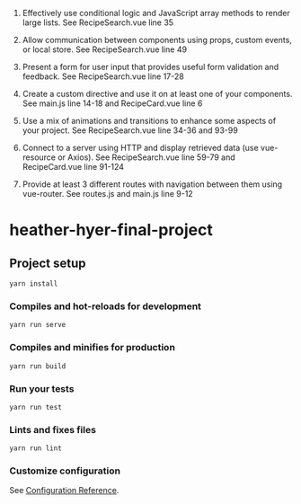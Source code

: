 1. Effectively use conditional logic and JavaScript array methods to render large lists.
See RecipeSearch.vue line 35

2. Allow communication between components using props, custom events, or local store.
See RecipeSearch.vue line 49

3. Present a form for user input that provides useful form validation and feedback.
See RecipeSearch.vue line 17-28

4. Create a custom directive and use it on at least one of your components.
See main.js line 14-18 and RecipeCard.vue line 6

5. Use a mix of animations and transitions to enhance some aspects of your project.
See RecipeSearch.vue line 34-36 and 93-99

6. Connect to a server using HTTP and display retrieved data (use vue-resource or Axios).
See RecipeSearch.vue line 59-79 and RecipeCard.vue line 91-124

7. Provide at least 3 different routes with navigation between them using vue-router.
See routes.js and main.js line 9-12

# heather-hyer-final-project

## Project setup
```
yarn install
```

### Compiles and hot-reloads for development
```
yarn run serve
```

### Compiles and minifies for production
```
yarn run build
```

### Run your tests
```
yarn run test
```

### Lints and fixes files
```
yarn run lint
```

### Customize configuration
See [Configuration Reference](https://cli.vuejs.org/config/).
